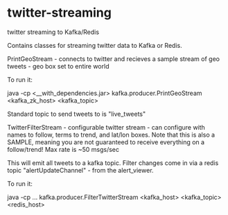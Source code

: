 twitter-streaming
=================

twitter streaming to Kafka/Redis

Contains classes for streaming twitter data to Kafka or Redis.

PrintGeoStream - connects to twitter and recieves a sample stream of geo tweets - geo box set to entire world

To run it:

java -cp <__with_dependencies.jar> kafka.producer.PrintGeoStream  <kafka_zk_host> <kafka_topic>

Standard topic to send tweets to is "live_tweets"

TwitterFilterStream - configurable twitter stream - can configure with names to follow, terms to trend, and lat/lon boxes.  Note that this is also a SAMPLE, meaning you are not guaranteed to receive everything on a follow/trend!  Max rate is ~50 msgs/sec

This will emit all tweets to a kafka topic.  Filter changes come in via a redis topic "alertUpdateChannel" - from the alert_viewer.

To run it:

java -cp ... kafka.producer.FilterTwitterStream  <kafka_host>  <kafka_topic>  <redis_host>
